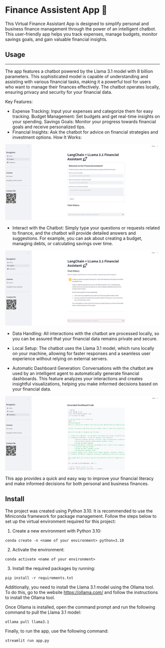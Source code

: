 # Finance Assistent App 🚀

This Virtual Finance Assistant App is designed to simplify personal and business finance management through the power of an intelligent chatbot. This user-friendly app helps you track expenses, manage budgets, monitor savings goals, and gain valuable financial insights.

## Usage

---

The app features a chatbot powered by the Llama 3.1 model with 8 billion parameters. This sophisticated model is capable of understanding and assisting with various financial tasks, making it a powerful tool for users who want to manage their finances effectively. The chatbot operates locally, ensuring privacy and security for your financial data.

Key Features:
* Expense Tracking: Input your expenses and categorize them for easy tracking.
Budget Management: Set budgets and get real-time insights on your spending.
Savings Goals: Monitor your progress towards financial goals and receive personalized tips.
* Financial Insights: Ask the chatbot for advice on financial strategies and investment options.
How It Works:

![image](assets/chatbot_example_1.PNG)

* Interact with the Chatbot: Simply type your questions or requests related to finance, and the chatbot will provide detailed answers and suggestions. For example, you can ask about creating a budget, managing debts, or calculating savings over time.


![image](assets/chatbot_example_2.PNG)

* Data Handling: All interactions with the chatbot are processed locally, so you can be assured that your financial data remains private and secure.

* Local Setup: The chatbot uses the Llama 3.1 model, which runs locally on your machine, allowing for faster responses and a seamless user experience without relying on external servers.
* Automatic Dashboard Generation: Conversations with the chatbot are used by an intelligent agent to automatically generate financial dashboards. This feature analyzes your interactions and creates insightful visualizations, helping you make informed decisions based on your financial data.

![image](assets/dashboard_example.PNG)

This app provides a quick and easy way to improve your financial literacy and make informed decisions for both personal and business finances.

## Install

The project was created using Python 3.10. It is recommended to use the Miniconda framework for package management. Follow the steps below to set up the virtual environment required for this project:

1. Create a new environment with Python 3.10:

```
conda create -n <name of your environment> python=3.10
```

2. Activate the environment:

```
conda activate <name of your environment>
```

3. Install the required packages by running:

```
pip install -r requirements.txt
```

Additionally, you need to install the Llama 3.1 model using the Ollama tool. To do this, go to the website https://ollama.com/ and follow the instructions to install the Ollama tool.

Once Ollama is installed, open the command prompt and run the following command to pull the Llama 3.1 model:


```
ollama pull llama3.1
```

Finally, to run the app, use the following command:

```
streamlit run app.py
```